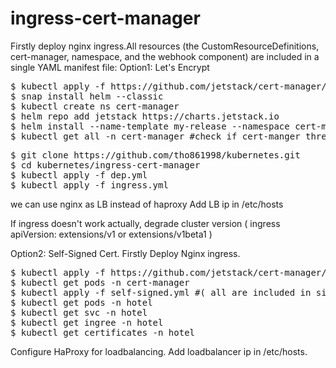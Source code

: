 # ingress-cert-manager
Firstly deploy nginx ingress.All resources (the CustomResourceDefinitions, cert-manager, namespace, and the webhook component) are included in a single YAML manifest file:
Option1: Let's Encrypt
<pre>
$ kubectl apply -f https://github.com/jetstack/cert-manager/releases/download/v1.4.0-alpha.1/cert-manager.crds.yaml
$ snap install helm --classic
$ kubectl create ns cert-manager
$ helm repo add jetstack https://charts.jetstack.io
$ helm install --name-template my-release --namespace cert-manager jetstack/cert-manager
$ kubectl get all -n cert-manager #check if cert-manger three pods are running 
</pre>
<pre>
$ git clone https://github.com/tho861998/kubernetes.git
$ cd kubernetes/ingress-cert-manager
$ kubectl apply -f dep.yml
$ kubectl apply -f ingress.yml
</pre>
we can use nginx as LB instead of haproxy
Add LB ip in /etc/hosts

If ingress doesn't work actually, degrade cluster version ( ingress apiVersion: extensions/v1 or extensions/v1beta1 )

Option2: Self-Signed Cert. Firstly Deploy Nginx ingress.
<pre>
$ kubectl apply -f https://github.com/jetstack/cert-manager/releases/download/v1.1.0/cert-manager.yaml
$ kubectl get pods -n cert-manager
$ kubectl apply -f self-signed.yml #( all are included in single file )
$ kubectl get pods -n hotel
$ kubectl get svc -n hotel
$ kubectl get ingree -n hotel
$ kubectl get certificates -n hotel
</pre>
Configure HaProxy for loadbalancing. Add loadbalancer ip in /etc/hosts.


